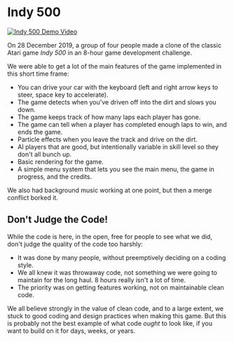 # Indy 500

[![Indy 500 Demo Video](https://img.youtube.com/vi/lZTEWK2c5Dc/0.jpg)](https://www.youtube.com/watch?v=lZTEWK2c5Dc)

On 28 December 2019, a group of four people made a clone of the classic Atari game _Indy 500_ in an 8-hour game development challenge.

We were able to get a lot of the main features of the game implemented in this short time frame:

* You can drive your car with the keyboard (left and right arrow keys to steer, space key to accelerate).
* The game detects when you've driven off into the dirt and slows you down.
* The game keeps track of how many laps each player has gone.
* The game can tell when a player has completed enough laps to win, and ends the game.
* Particle effects when you leave the track and drive on the dirt.
* AI players that are good, but intentionally variable in skill level so they don't all bunch up.
* Basic rendering for the game.
* A simple menu system that lets you see the main menu, the game in progress, and the credits.

We also had background music working at one point, but then a merge conflict borked it.

## Don't Judge the Code!

While the code is here, in the open, free for people to see what we did, don't judge the quality of the code too harshly:

* It was done by many people, without preemptively deciding on a coding style.
* We all knew it was throwaway code, not something we were going to maintain for the long haul. 8 hours really isn't a lot of time.
* The priority was on getting features working, not on maintainable clean code.

We all believe strongly in the value of clean code, and to a large extent, we stuck to good coding and design practices when making this game.
But this is probably not the best example of what code _ought_ to look like, if you want to build on it for days, weeks, or years.
